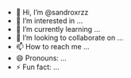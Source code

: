 - 👋 Hi, I’m @sandroxrzz
- 👀 I’m interested in ...
- 🌱 I’m currently learning ...
- 💞️ I’m looking to collaborate on ...
- 📫 How to reach me ...
- 😄 Pronouns: ...
- ⚡ Fun fact: ...

<!---
sandroxrzz/sandroxrzz is a ✨ special ✨ repository because its `README.md` (this file) appears on your GitHub profile.
You can click the Preview link to take a look at your changes.
--->
